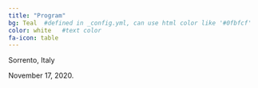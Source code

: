 ```yaml
---
title: "Program"
bg: Teal  #defined in _config.yml, can use html color like '#0fbfcf'
color: white   #text color
fa-icon: table
---
```

Sorrento, Italy 

November 17, 2020.

<!--
<table align="center" border="1" cellpadding="2" width="80%">
<tr bgcolor="bfbfbf">
<th><font face="Arial,Helvetica">Time</font></th>
<th><font face="Arial,Helvetica">Session Chair</font></th>
<th><font face="Arial,Helvetica">Paper ID</font></th>
<th><font face="Arial,Helvetica">Title</font></th>
<th><font face="Arial,Helvetica">Speaker</font></th>
<th><font face="Arial,Helvetica">Authors</font></th>
</tr>

<tr>
<td align="right">8:00</td>
<td align="center" rowspan="5"><font face="Arial,Helvetica">Jitendra Kumar</font></td>
<td align="center"><font face="Arial,Helvetica"></font></td>
<td><b><font face="Arial,Helvetica">Invited Keynote Presentation</font></b></td>
<td><font face="Arial,Helvetica">Qinghua Guo, Institute of Botany, Chinese Academy of Sciences</font></td>
<td><font face="Arial,Helvetica">Qinghua Guo</font></td>
</tr>

<tr>
<td align="right">8:25</td>
<td align="center"><font face="Arial,Helvetica">S24202</font></td>
<td><b><font face="Arial,Helvetica">Climate Change Perception in Scientific and Public Sphere</font></b></td>
<td><font face="Arial,Helvetica">Erick Stattner</font></td>
<td><font face="Arial,Helvetica">Didier Henry, Nathan Jadoul, Reynald Eug&eacute;nie, and Erick Stattner</font></td>
</tr>

<tr>
<td align="right">8:50</td>
<td align="center"><font face="Arial,Helvetica">S24201</font></td>
<td><b><font face="Arial,Helvetica">Climate Data Analytics Applied to Sugar Cane Crop in the French West Indies</font></b></td>
<td><font face="Arial,Helvetica">Erick Stattner</font></td>
<td><font face="Arial,Helvetica">Erick Stattner and Nathan Jadoul</font></td>
</tr>

<tr>
<td align="right">9:15</td>
<td align="center"><font face="Arial,Helvetica">S07201</font></td>
<td><b><font face="Arial,Helvetica">An efficient Bayesian method for advancing the application of deep learning in Earth science</font></b></td>
<td><font face="Arial,Helvetica">Dan Lu</font></td>
<td><font face="Arial,Helvetica">Dan Lu, Siyan Liu, and Daniel Ricciuto</font></td>
</tr>

<tr>
<td align="right">9:40</td>
<td align="center"><font face="Arial,Helvetica">S07202</font></td>
<td><b><font face="Arial,Helvetica">Learning-based inversion-free model&ndash;data integration to advance ecosystem model prediction</font></b></td>
<td><font face="Arial,Helvetica">Dan Lu</font></td>
<td><font face="Arial,Helvetica">Dan Lu and Daniel Ricciuto</font></td>
</tr>

<tr>
<td align="right">10:05</td>
<td colspan="5" bgcolor="dfdfdf"><i><font face="Arial,Helvetica">Coffee Break</font></i></td>
</tr>

<tr>
<td align="right">10:25</td>
<td align="center" rowspan="4"><font face="Arial,Helvetica">Martine Collard</font></td>
<td align="center"><font face="Arial,Helvetica">S07205</font></td>
<td><b><font face="Arial,Helvetica">Evaluating carbon extremes in a coupled climate&ndash;carbon cycle simulation</font></b></td>
<td><font face="Arial,Helvetica">Min Xu</font></td>
<td><font face="Arial,Helvetica">Min Xu, Salil Mahajan, Forrest M. Hoffman, and Xiaoying Shi</font></td>
</tr>

<tr>
<td align="right">10:50</td>
<td align="center"><font face="Arial,Helvetica">S07204</font></td>
<td><b><font face="Arial,Helvetica">Deep Transfer Learning With Field-Based Measurements for Large Area Classification</font></b></td>
<td><font face="Arial,Helvetica">Jitendra Kumar</font></td>
<td><font face="Arial,Helvetica">Zachary L. Langford, Jitendra Kumar, and Forrest M. Hoffman</font></td>
</tr>

<tr>
<td align="right">11:15</td>
<td align="center"><font face="Arial,Helvetica">S07203</font></td>
<td><b><font face="Arial,Helvetica">Convolutional Neural Networks for Hydrometeor Classification using Dual Polarization Doppler Radars</font></b></td>
<td><font face="Arial,Helvetica">Jitendra Kumar</font></td>
<td><font face="Arial,Helvetica">Yuping Lu and Jitendra Kumar</font></td>
</tr>

<tr>
<td align="right">11:40</td>
<td align="center"><font face="Arial,Helvetica"></font></td>
<td><b><font face="Arial,Helvetica">Open Discussion</font></b></td>
<td><font face="Arial,Helvetica">Workshop Participants</font></td>
<td><font face="Arial,Helvetica"></font></td>
</tr>

<tr>
<td align="right">12:00</td>
<td colspan="5" bgcolor="dfdfdf"><i><font face="Arial,Helvetica">Adjourn Workshop</font></i></td>
</tr>

<tr>
<td align="right">12:00</td>
<td colspan="5" bgcolor="dfdfdf"><i><font face="Arial,Helvetica">Lunch</font></i></td>
</tr>

</table>
-->
